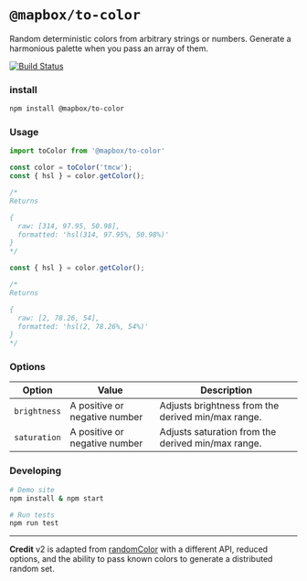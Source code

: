 `@mapbox/to-color`
===

Random deterministic colors from arbitrary strings or numbers. Generate a harmonious palette when you pass an array of them.

[![Build Status](https://travis-ci.org/mapbox/to-color.svg)](https://travis-ci.org/mapbox/to-color)

### install

```bash
npm install @mapbox/to-color
```

### Usage

```js
import toColor from '@mapbox/to-color'

const color = toColor('tmcw');
const { hsl } = color.getColor();

/*
Returns

{
  raw: [314, 97.95, 50.98],
  formatted: 'hsl(314, 97.95%, 50.98%)'
}
*/

const { hsl } = color.getColor();

/*
Returns

{
  raw: [2, 78.26, 54],
  formatted: 'hsl(2, 78.26%, 54%)'
}
*/
```

### Options

| Option | Value | Description |
| --- | --- | --- |
| `brightness` | A positive or negative number | Adjusts brightness from the derived min/max range. |
| `saturation` | A positive or negative number | Adjusts saturation from the derived min/max range. |

### Developing

```bash
# Demo site
npm install & npm start

# Run tests
npm run test
```

---

**Credit** v2 is adapted from [randomColor](https://github.com/davidmerfield/randomColor) with a different API, reduced options, and the ability to pass known colors to generate a distributed random set.
